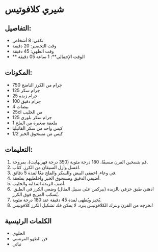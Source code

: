 # شيري كلافوتيس

## التفاصيل:
* تكفي: 8 أشخاص
* وقت التحضير: 20 دقيقة
* وقت الطهي: 45 دقيقة
* ** الوقت الإجمالي**: 1 ساعة 05 دقيقة

## المكونات:
* 750 جرام من الكرز الناضج
* 125 جرام سكر
* 25 جرام زبدة
* 100 جرام دقيق
* 4 بيضات
* 25cl من الحليب
* 125 جرام سكر بلوري
* 1 ملعقة صغيرة من الملح
* كيس واحد من سكر الفانيليا
* 1/2 كيس من مسحوق الخبز

## التعليمات:
1. قم بتسخين الفرن مسبقًا، 180 درجة مئوية (350 درجة فهرنهايت)، بمروحة.
1. اغسل وأزل السيقان من الكرز. كتاب.
1. في وعاء، اخفقي البيض والسكر والملح معًا لمدة 5 دقائق.
1. أضيفي الدقيق ومسحوق الخبز واخلطيهم بملعقة. 
1. أضف الزبدة المذابة والحليب.
1. ادهني طبق خزفي بالزبدة (بيركس على سبيل المثال) وضعي الكرز في الطبق. يُسكب المزيج فوق الكرز.
1. يُخبز ويُطهى لمدة 45 دقيقة عند 180 درجة مئوية. 
1. نخرجه من الفرن ونترك الكلافوتيس يبرد. لا يمكن فك تشكيل الكرز كلافوتيس!

## الكلمات الرئيسية
* الحلوى
* فن الطهو الفرنسي
* نباتي